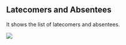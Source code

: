 ## Latecomers and Absentees

It shows the list of latecomers and absentees.

![](http://docs.risersoft.com/hrmnirvana/ImagesExt/image8_228.jpg)
